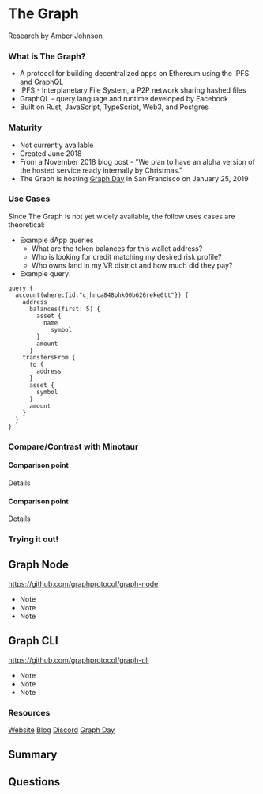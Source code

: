 # The Graph
Research by Amber Johnson

### What is The Graph?

* A protocol for building decentralized apps on Ethereum using the IPFS and GraphQL
* IPFS - Interplanetary File System, a P2P network sharing hashed files
* GraphQL - query language and runtime developed by Facebook
* Built on Rust, JavaScript, TypeScript, Web3, and Postgres

### Maturity

* Not currently available
* Created June 2018
* From a November 2018 blog post - "We plan to have an alpha version of the hosted service ready internally by Christmas."
* The Graph is hosting [Graph Day](https://thegraph.com/graphday) in San Francisco on January 25, 2019

### Use Cases
Since The Graph is not yet widely available, the follow uses cases are theoretical:

* Example dApp queries
  * What are the token balances for this wallet address?
  * Who is looking for credit matching my desired risk profile?
  * Who owns land in my VR district and how much did they pay?
* Example query:
```
query {
  account(where:{id:"cjhnca848phk00b626reke6tt"}) {
    address
      balances(first: 5) {
        asset {
          name
            symbol
        }
        amount
      }
    transfersFrom {
      to {
        address
      }
      asset {
        symbol
      }
      amount
    }
  }
}
```

### Compare/Contrast with Minotaur

#### Comparison point

Details

#### Comparison point

Details

### Trying it out!

## Graph Node
https://github.com/graphprotocol/graph-node

* Note
* Note
* Note

## Graph CLI
https://github.com/graphprotocol/graph-cli

* Note
* Note
* Note

### Resources

[Website](https://thegraph.com/)
[Blog](https://medium.com/graphprotocol)
[Discord](https://discordapp.com/invite/vtvv7FP)
[Graph Day](https://thegraph.com/graphday)

## Summary


## Questions

